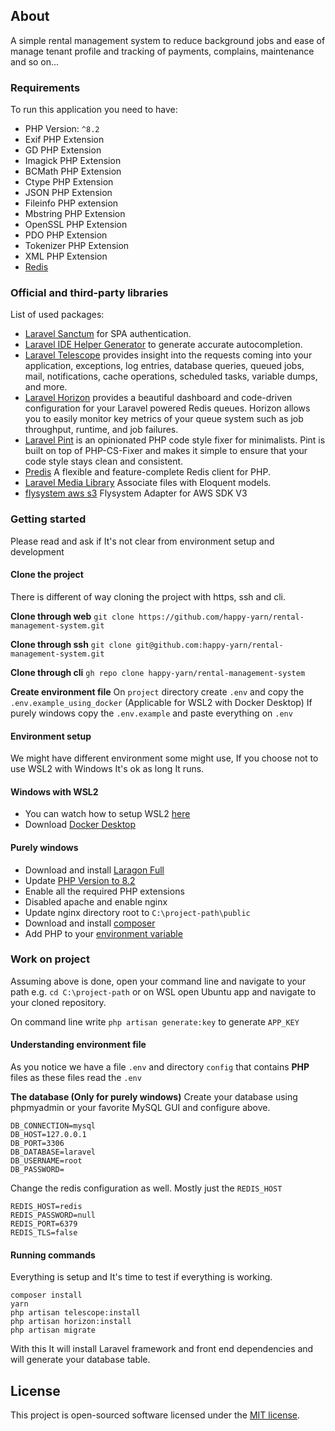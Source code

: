 ## About

A simple rental management system to reduce background jobs and ease of manage tenant profile and tracking of payments, complains, maintenance and so on...

### Requirements
To run this application you need to have:
- PHP Version: `^8.2`
- Exif PHP Extension
- GD PHP Extension
- Imagick PHP Extension
- BCMath PHP Extension
- Ctype PHP Extension
- JSON PHP Extension
- Fileinfo PHP extension
- Mbstring PHP Extension
- OpenSSL PHP Extension
- PDO PHP Extension
- Tokenizer PHP Extension
- XML PHP Extension
- [Redis](https://pecl.php.net/package/redis)

### Official and third-party libraries
List of used packages:

- [Laravel Sanctum](https://laravel.com/docs/10.x/sanctum) for SPA authentication.
- [Laravel IDE Helper Generator](https://github.com/barryvdh/laravel-ide-helper) to generate accurate autocompletion.
- [Laravel Telescope](https://laravel.com/docs/10.x/telescope) provides insight into the requests coming into your application, exceptions, log entries, database queries, queued jobs, mail, notifications, cache operations, scheduled tasks, variable dumps, and more.
- [Laravel Horizon](https://laravel.com/docs/10.x/horizon) provides a beautiful dashboard and code-driven configuration for your Laravel powered Redis queues. Horizon allows you to easily monitor key metrics of your queue system such as job throughput, runtime, and job failures.
- [Laravel Pint](https://laravel.com/docs/10.x/pint) is an opinionated PHP code style fixer for minimalists. Pint is built on top of PHP-CS-Fixer and makes it simple to ensure that your code style stays clean and consistent.
- [Predis](https://github.com/predis/predis) A flexible and feature-complete Redis client for PHP.
- [Laravel Media Library](https://github.com/spatie/laravel-medialibrary) Associate files with Eloquent models.
- [flysystem aws s3](https://github.com/thephpleague/flysystem-aws-s3-v3) Flysystem Adapter for AWS SDK V3

### Getting started
Please read and ask if It's not clear from environment setup and development

#### Clone the project
There is different of way cloning the project with https, ssh and cli.

**Clone through web**
`git clone https://github.com/happy-yarn/rental-management-system.git`

**Clone through ssh**
`git clone git@github.com:happy-yarn/rental-management-system.git`

**Clone through cli**
`gh repo clone happy-yarn/rental-management-system`

**Create environment file**
On `project` directory create `.env` and copy the `.env.example_using_docker` (Applicable for WSL2 with Docker Desktop) If purely windows copy the `.env.example` and paste everything on `.env`

#### Environment setup
We might have different environment some might use, If you choose not to use WSL2 with Windows It's ok as long It runs.

#### Windows with WSL2

- You can watch how to setup WSL2 [here](https://www.youtube.com/watch?v=n-J9438Mv-s)
- Download [Docker Desktop](https://www.docker.com/products/docker-desktop/)

#### Purely windows

- Download and install [Laragon Full](https://laragon.org/download/index.html)
- Update [PHP Version to 8.2](https://pen-y-fan.github.io/2023/01/15/how-to-update-the-php-version-in-laragon/)
- Enable all the required PHP extensions
- Disabled apache and enable nginx
- Update nginx directory root to `C:\project-path\public`
- Download and install [composer](https://getcomposer.org/download/)
- Add PHP to your [environment variable](https://learn.microsoft.com/en-us/iis/application-frameworks/install-and-configure-php-on-iis/install-and-configure-php)

### Work on project
Assuming above is done, open your command line and navigate to your path e.g. `cd C:\project-path` or on WSL open Ubuntu app and navigate to your cloned repository.

On command line write `php artisan generate:key` to generate `APP_KEY`

#### Understanding environment file
As you notice we have a file `.env` and directory `config` that contains **PHP** files as these files read the `.env`

**The database (Only for purely windows)**
Create your database using phpmyadmin or your favorite MySQL GUI and configure above.
```
DB_CONNECTION=mysql
DB_HOST=127.0.0.1
DB_PORT=3306
DB_DATABASE=laravel
DB_USERNAME=root
DB_PASSWORD=
```
Change the redis configuration as well. Mostly just the `REDIS_HOST`
```
REDIS_HOST=redis
REDIS_PASSWORD=null
REDIS_PORT=6379
REDIS_TLS=false
```

#### Running commands
Everything is setup and It's time to test if everything is working.

```
composer install
yarn
php artisan telescope:install
php artisan horizon:install
php artisan migrate
```
With this It will install Laravel framework and front end dependencies and will generate your database table.

## License

This project is open-sourced software licensed under the [MIT license](https://opensource.org/licenses/MIT).
